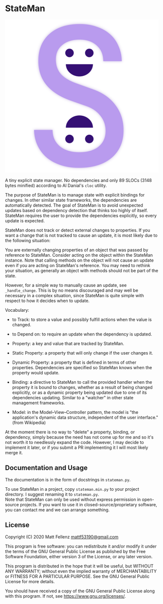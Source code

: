 # StateMan

<p align='center'><img src='https://raw.githubusercontent.com/mattfbacon/stateman/main/logo.svg' alt='Logo'></p>

A tiny explicit state manager. No dependencies and only 89 SLOCs (3148 bytes minified) according to Al Danial's `cloc` utility.

The purpose of StateMan is to manage state with explicit bindings for changes. In other similar state frameworks, the dependencies are automatically detected. The goal of StateMan is to avoid unexpected updates based on dependency detection that thinks too highly of itself. StateMan requires the user to provide the dependencies explicitly, so every update is expected.

StateMan does not track or detect external changes to properties. If you want a change that is not tracked to cause an update, it is most likely due to the following situation:

You are externally changing properties of an object that was passed by reference to StateMan. Consider acting on the object within the StateMan instance. Note that calling methods on the object will not cause an update even if you are acting on StateMan's reference. You may need to rethink your situation, as generally an object with methods should not be part of the state.

However, for a simple way to manually cause an update, see `_handle_change`. This is by no means discouraged and may well be necessary in a complex situation, since StateMan is quite simple with respect to how it decides when to update.

Vocabulary:

- to Track: to store a value and possibly fulfill actions when the value is changed.

- to Depend on: to require an update when the dependency is updated.

- Property: a key and value that are tracked by StateMan.

- Static Property: a property that will only change if the user changes it.

- Dynamic Property: a property that is defined in terms of other properties. Dependencies are specified so StateMan knows when the property would update.

- Binding: a directive to StateMan to call the provided handler when the property it is bound to changes, whether as a result of being changed explicitly, or as a dynamic property being updated due to one of its dependencies updating. Similar to a "watcher" in other state management frameworks.

- Model: in the Model–View–Controller pattern, the model is "the application's dynamic data structure, independent of the user interface." (from Wikipedia)

At the moment there is no way to "delete" a property, binding, or dependency, simply because the need has not come up for me and so it's not worth it to needlessly expand the code. However, I may decide to implement it later, or if you submit a PR implementing it I will most likely merge it.

## Documentation and Usage

The documentation is in the form of docstrings in `stateman.py`.

To use StateMan in a project, copy `stateman.min.py` to your project directory. I suggest renaming it to `stateman.py`.    
Note that StateMan can only be used without express permission in open-source projects. If you want to use it in closed-source/proprietary software, you can contact me and we can arrange something.

## License

Copyright (C) 2020  Matt Fellenz [mattf53190@gmail.com](mailto:mattf53190@gmail.com)

This program is free software: you can redistribute it and/or modify it under the terms of the GNU General Public License as published by the Free Software Foundation, either version 3 of the License, or any later version.

This program is distributed in the hope that it will be useful, but WITHOUT ANY WARRANTY; without even the implied warranty of MERCHANTABILITY or FITNESS FOR A PARTICULAR PURPOSE. See the GNU General Public License for more details.

You should have received a copy of the GNU General Public License along with this program. If not, see <https://www.gnu.org/licenses/>.